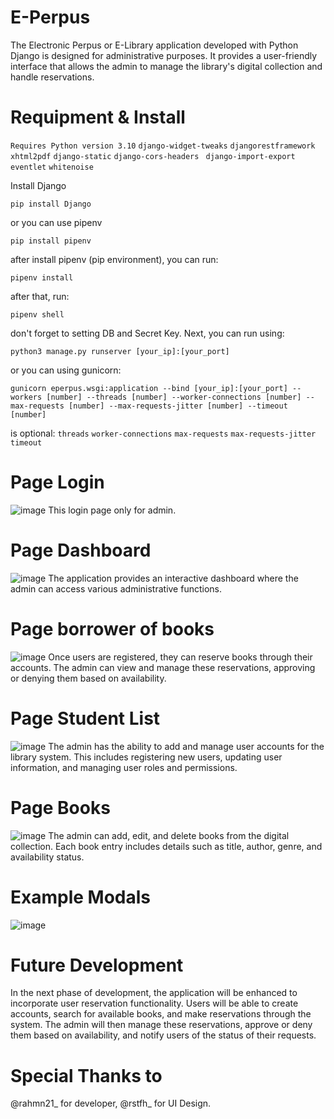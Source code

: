 # E-Perpus
The Electronic Perpus or E-Library application developed with Python Django is designed for administrative purposes. It provides a user-friendly interface that allows the admin to manage the library's digital collection and handle reservations.

# Requipment & Install

`
Requires Python version 3.10
`
`
django-widget-tweaks
`
`
djangorestframework
`
`
xhtml2pdf
`
`
django-static
`
`
django-cors-headers 
`
`
django-import-export 
`
`
eventlet
`
`
whitenoise
`

Install Django
```
pip install Django
```
or you can use pipenv
```
pip install pipenv
```
after install pipenv (pip environment), you can run:
```
pipenv install
```
after that, run:
```
pipenv shell
```
don't forget to setting DB and Secret Key.
Next, you can run using:
```
python3 manage.py runserver [your_ip]:[your_port]
```
or you can using gunicorn:
```
gunicorn eperpus.wsgi:application --bind [your_ip]:[your_port] --workers [number] --threads [number] --worker-connections [number] --max-requests [number] --max-requests-jitter [number] --timeout [number]
```
is optional:
`
threads
`
`
 worker-connections
`
`
 max-requests
`
`
 max-requests-jitter
`
`
 timeout 
`

# Page Login
![image](https://github.com/Rahmn-Dev/E-Perpus/assets/66931894/82eb484b-d67b-45d0-9643-e311074989bf)
This login page only for admin.

# Page Dashboard
![image](https://github.com/Rahmn-Dev/E-Perpus/assets/66931894/253f4730-3f41-41b5-80de-2c7a2479453e)
The application provides an interactive dashboard where the admin can access various administrative functions.

# Page borrower of books
![image](https://github.com/Rahmn-Dev/E-Perpus/assets/66931894/6e291422-a9a0-42f8-9878-7cc641e57373)
Once users are registered, they can reserve books through their accounts. The admin can view and manage these reservations, approving or denying them based on availability.

# Page Student List
![image](https://github.com/Rahmn-Dev/E-Perpus/assets/66931894/5f78e8b2-5e51-42df-83c7-ad5c4e31756b)
The admin has the ability to add and manage user accounts for the library system. This includes registering new users, updating user information, and managing user roles and permissions.

# Page Books
![image](https://github.com/Rahmn-Dev/E-Perpus/assets/66931894/4f6fce42-135d-4647-8c9e-5fa47ac177f4)
The admin can add, edit, and delete books from the digital collection. Each book entry includes details such as title, author, genre, and availability status.

# Example Modals
![image](https://github.com/Rahmn-Dev/E-Perpus/assets/66931894/4fed5d48-d873-48a4-a8b5-e28292c0f23e)

# Future Development 
In the next phase of development, the application will be enhanced to incorporate user reservation functionality. Users will be able to create accounts, search for available books, and make reservations through the system. The admin will then manage these reservations, approve or deny them based on availability, and notify users of the status of their requests.

# Special Thanks to
@rahmn21_ for developer,
@rstfh_ for UI Design.
